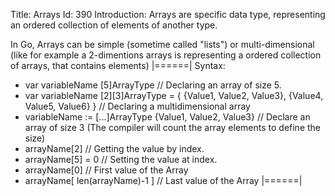 Title: Arrays
Id: 390
Introduction:
Arrays are specific data type, representing an ordered collection of elements of another type.

In Go, Arrays can be simple (sometime called "lists") or multi-dimensional (like for example a 2-dimentions arrays is representing a ordered collection of arrays, that contains elements)
|======|
Syntax:
 - var variableName [5]ArrayType // Declaring an array of size 5.
 - var variableName [2][3]ArrayType = { {Value1, Value2, Value3}, {Value4, Value5, Value6} }  // Declaring a multidimensional array
 - variableName := [...]ArrayType {Value1, Value2, Value3} // Declare an array of size 3 (The compiler will count the array elements to define the size)
 - arrayName[2]              // Getting the value by index.
 - arrayName[5] = 0          // Setting the value at index.
 - arrayName[0]              // First value of the Array
 - arrayName[ len(arrayName)-1 ] // Last value of the Array
|======|
